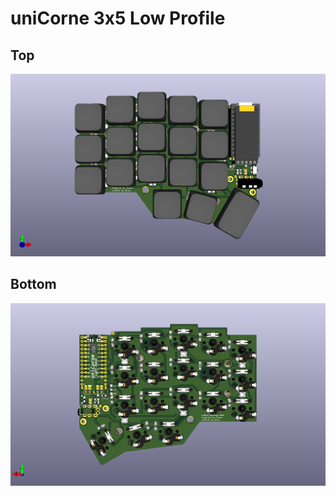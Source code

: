 # uniCorne 3x5 Low Profile

## Top
![uniCorne 3x5 Low Profile Top](/docs/imgs/unicorne-3x5-chocolate-top.png)

## Bottom
![uniCorne 3x5 Low Profile Top](/docs/imgs/unicorne-3x5-chocolate-bottom.png)